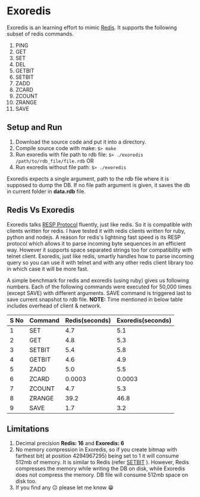 # Exoredis

Exoredis is an learning effort to mimic [Redis](http://redis.io). It supports the following subset of
redis commands.

1. PING
2. GET
3. SET
4. DEL
5. GETBIT
6. SETBIT
7. ZADD
8. ZCARD
9. ZCOUNT
10. ZRANGE
11. SAVE

## Setup and Run

1. Download the source code and put it into a directory.
2. Compile source code with make: `$> make`
3. Run exoredis with file path to rdb file: `$> ./exoredis /path/to/rdb_file/file.rdb`
OR
4. Run exoredis without file path: `$> ./exoredis`

Exoredis expects a single argument, path to the rdb file where it is supposed to dump the DB. 
If no file path argument is given, it saves the db in current folder in **data.rdb** file.

## Redis Vs Exoredis

Exoredis talks [RESP Protocol](http://redis.io/topics/protocol) fluently, just like redis.
So it is compatible with clients written for redis.
I have tested it with redis clients written for ruby, python and nodejs. A reason for redis's
lightning fast speed is its RESP protocol which allows it to parse incoming byte sequences in an
efficient way. However it supports space separated strings too for compatibility with telnet client.
Exoredis, just like redis, smartly handles how to parse incoming query so you can use it with telnet
and with any other redis client library too in which case it will be more fast.

A simple benchmark for redis and exoredis (using ruby) gives us following numbers. Each of the following
commands were executed for 50,000 times (except SAVE) with different arguments. SAVE command is
triggered last to save current snapshot to rdb file.
**NOTE:** Time mentioned in below table includes overhead of client & network.

S No | Command | Redis(seconds) | Exoredis(seconds)
-----|---------|----------------|--------------------
1 | SET | 4.7 | 5.1
2 | GET | 4.8 | 5.3
3 | SETBIT | 5.4 | 5.8
4 | GETBIT | 4.6 | 4.9
5 | ZADD | 5.0 | 5.5
6 | ZCARD | 0.0003 | 0.0003
7 | ZCOUNT | 4.7 | 5.3
8 | ZRANGE | 39.2 | 46.8
9 | SAVE | 1.7 | 3.2

## Limitations
1. Decimal precision **Redis: 16** and **Exoredis: 6**
2. No memory compression in Exoredis, so if you create bitmap with farthest bit( at position 4294967295) being set to 1 it will consume 512mb of memory. It is similar to Redis (refer [SETBIT](http://redis.io/commands/setbit) ). However, Redis compresses the memory while writing the DB on disk, while Exoredis
does not compress the memory. DB file will consume 512mb space on disk too.
3. If you find any :neutral_face: please let me know :grin: